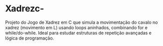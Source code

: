 # Xadrezc-
Projeto do Jogo de Xadrez em C que simula a movimentação do cavalo no xadrez (movimento em L) usando loops aninhados, combinando for e while/do-while. Ideal para estudar estruturas de repetição avançadas e lógica de programação.
